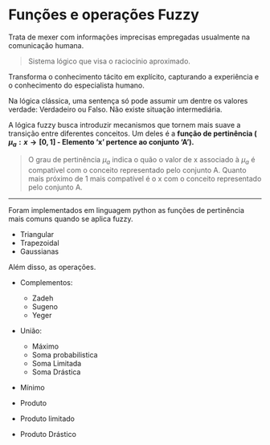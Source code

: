 # Funções e operações Fuzzy
Trata de mexer com informações imprecisas empregadas usualmente na comunicação humana.

> Sistema lógico que visa o raciocínio aproximado.
> 

Transforma o conhecimento tácito em explícito, capturando a experiência e o conhecimento do especialista humano.

Na lógica clássica, uma sentença só pode assumir um dentre os valores verdade: Verdadeiro ou Falso. Não existe situação intermediária.

A lógica fuzzy busca introduzir mecanismos que tornem mais suave a transição entre diferentes conceitos. Um deles é a **função de pertinência ( $\mu_a : x \rightarrow [0,1]$ - Elemento ‘x’ pertence ao conjunto ‘A’).**

> O grau de pertinência $\mu_a$ indica o quão o valor de x associado à $\mu_a$ é compatível com o conceito representado pelo conjunto A. Quanto mais próximo de 1 mais compatível é o x com o conceito representado pelo conjunto A.
>
---

Foram implementados em linguagem python as funções de pertinência mais comuns quando se aplica fuzzy. 
 - Triangular
 - Trapezoidal
 - Gaussianas

Além disso, as operações.
- Complementos:
    - Zadeh
    - Sugeno
    - Yeger

- União:
    - Máximo
    - Soma probabilistica
    - Soma Limitada
    - Soma Drástica

- Mínimo
- Produto
- Produto limitado
- Produto Drástico

